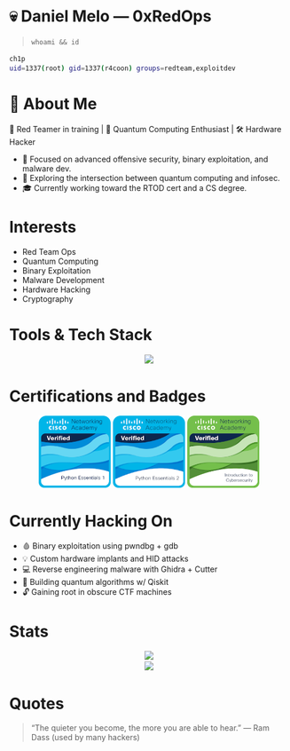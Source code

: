 # 💀 Daniel Melo — 0xRedOps

> `whoami && id`
```bash
ch1p
uid=1337(root) gid=1337(r4coon) groups=redteam,exploitdev
```

# 🧠 About Me
🎯 Red Teamer in training | 🧪 Quantum Computing Enthusiast | 🛠️ Hardware Hacker

- 🔐 Focused on advanced offensive security, binary exploitation, and malware dev.
- 🧬 Exploring the intersection between quantum computing and infosec.
- 🎓 Currently working toward the RTOD cert and a CS degree.
# Interests
- Red Team Ops
- Quantum Computing
- Binary Exploitation
- Malware Development
- Hardware Hacking
- Cryptography
# Tools & Tech Stack
<div align="center"> <img src="https://skillicons.dev/icons?i=py,go,c,cpp,bash,linux,docker,raspberrypi" height="40"/> </div>

# Certifications and Badges
<div align="center"> <img src="/badges/python-essentials-1.1.png" width="130"/> <img src="/badges/python-essentials-2.png" width="130"/> <img src="/badges/introduction-to-cybersecurity.png" width="130"/> </div>

# Currently Hacking On
- 🩸 Binary exploitation using pwndbg + gdb
- 💡 Custom hardware implants and HID attacks
- 💻 Reverse engineering malware with Ghidra + Cutter
- 🔬 Building quantum algorithms w/ Qiskit
- 🔓 Gaining root in obscure CTF machines


# Stats
<div align="center"> <img src="https://github-readme-stats.vercel.app/api?username=dmeloca&theme=tokyonight&hide_border=true&include_all_commits=true&count_private=true"/> </div>
<div align="center"> <img src="https://www.hackthebox.com/badge/image/2212546" height="40"/> </div>

# Quotes
> “The quieter you become, the more you are able to hear.”
— Ram Dass (used by many hackers)
